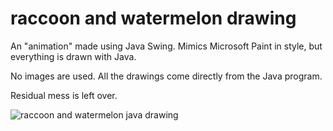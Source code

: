 # raccoon and watermelon drawing
 An "animation" made using Java Swing. Mimics Microsoft Paint in style, but everything is drawn with Java.

No images are used. All the drawings come directly from the Java program.

Residual mess is left over.

![raccoon and watermelon java drawing](https://github.com/aaronwang0/raccoon-and-watermelon-drawing/blob/main/raccoon%20and%20watermelon%20java%20drawing.png)
